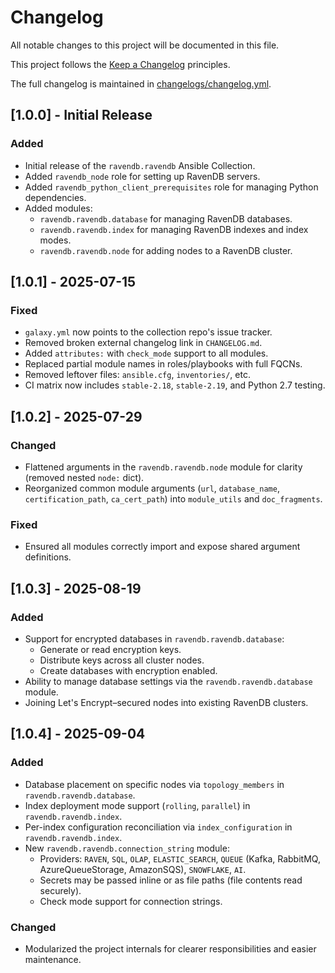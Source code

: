# Changelog

All notable changes to this project will be documented in this file.

This project follows the [Keep a Changelog](https://keepachangelog.com/en/1.0.0/) principles.

The full changelog is maintained in [changelogs/changelog.yml](./changelogs/changelog.yml).

## [1.0.0] - Initial Release

### Added
- Initial release of the `ravendb.ravendb` Ansible Collection.
- Added `ravendb_node` role for setting up RavenDB servers.
- Added `ravendb_python_client_prerequisites` role for managing Python dependencies.
- Added modules:
  - `ravendb.ravendb.database` for managing RavenDB databases.
  - `ravendb.ravendb.index` for managing RavenDB indexes and index modes.
  - `ravendb.ravendb.node` for adding nodes to a RavenDB cluster.

## [1.0.1] - 2025-07-15

### Fixed
- `galaxy.yml` now points to the collection repo's issue tracker.
- Removed broken external changelog link in `CHANGELOG.md`.
- Added `attributes:` with `check_mode` support to all modules.
- Replaced partial module names in roles/playbooks with full FQCNs.
- Removed leftover files: `ansible.cfg`, `inventories/`, etc.
- CI matrix now includes `stable-2.18`, `stable-2.19`, and Python 2.7 testing.

## [1.0.2] - 2025-07-29

### Changed
- Flattened arguments in the `ravendb.ravendb.node` module for clarity (removed nested `node:` dict).
- Reorganized common module arguments (`url`, `database_name`, `certification_path`, `ca_cert_path`) into `module_utils` and `doc_fragments`.

### Fixed
- Ensured all modules correctly import and expose shared argument definitions.


## [1.0.3] - 2025-08-19

### Added
- Support for encrypted databases in `ravendb.ravendb.database`:
  - Generate or read encryption keys.
  - Distribute keys across all cluster nodes.
  - Create databases with encryption enabled.
- Ability to manage database settings via the `ravendb.ravendb.database` module.
- Joining Let's Encrypt–secured nodes into existing RavenDB clusters.


## [1.0.4] - 2025-09-04

### Added
- Database placement on specific nodes via `topology_members` in `ravendb.ravendb.database`.
- Index deployment mode support (`rolling`, `parallel`) in `ravendb.ravendb.index`.
- Per-index configuration reconciliation via `index_configuration` in `ravendb.ravendb.index`.
- New `ravendb.ravendb.connection_string` module:
  - Providers: `RAVEN`, `SQL`, `OLAP`, `ELASTIC_SEARCH`, `QUEUE` (Kafka, RabbitMQ, AzureQueueStorage, AmazonSQS), `SNOWFLAKE`, `AI`.
  - Secrets may be passed inline or as file paths (file contents read securely).
  - Check mode support for connection strings.

### Changed
- Modularized the project internals for clearer responsibilities and easier maintenance.
